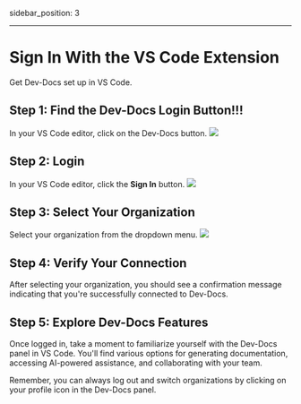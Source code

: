 sidebar_position: 3
***

# Sign In With the VS Code Extension

Get Dev-Docs set up in VS Code.

## Step 1: Find the Dev-Docs Login Button!!!

In your VS Code editor, click on the Dev-Docs button. ![](/img/use_ai_to_generate_api_documentation/step_1.png)

## Step 2: Login

In your VS Code editor, click the **Sign In** button. ![](/img/use_ai_to_generate_api_documentation/step_2.png)

## Step 3: Select Your Organization

Select your organization from the dropdown menu. ![](/img/create_your_first_codelab_in_your_playgrounds_repo/step_8.png)

## Step 4: Verify Your Connection

After selecting your organization, you should see a confirmation message indicating that you're successfully connected to Dev-Docs.

## Step 5: Explore Dev-Docs Features

Once logged in, take a moment to familiarize yourself with the Dev-Docs panel in VS Code. You'll find various options for generating documentation, accessing AI-powered assistance, and collaborating with your team.

Remember, you can always log out and switch organizations by clicking on your profile icon in the Dev-Docs panel.
